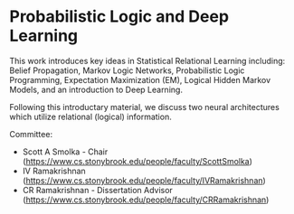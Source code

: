# Probabilistic Logic and Deep Learning
This work introduces key ideas in Statistical Relational Learning including: Belief Propagation, Markov Logic Networks, Probabilistic Logic Programming, Expectation Maximization (EM), Logical Hidden Markov Models, and an introduction to Deep Learning.

Following this introductary material, we discuss two neural architectures which utilize relational (logical) information.

Committee:

* Scott A Smolka - Chair (https://www.cs.stonybrook.edu/people/faculty/ScottSmolka)
* IV Ramakrishnan (https://www.cs.stonybrook.edu/people/faculty/IVRamakrishnan)
* CR Ramakrishnan - Dissertation Advisor (https://www.cs.stonybrook.edu/people/faculty/CRRamakrishnan)
